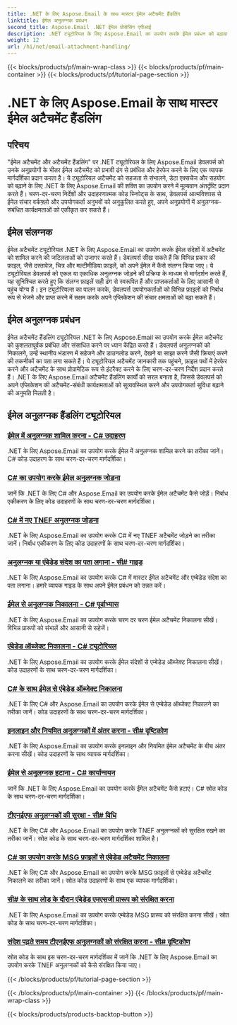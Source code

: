 ```yaml
---
title: .NET के लिए Aspose.Email के साथ मास्टर ईमेल अटैचमेंट हैंडलिंग
linktitle: ईमेल अनुलग्नक प्रबंधन
second_title: Aspose.Email .NET ईमेल प्रोसेसिंग एपीआई
description: .NET ट्यूटोरियल के लिए Aspose.Email का उपयोग करके ईमेल प्रबंधन को बढ़ावा दें। सुव्यवस्थित प्रसंस्करण, विश्लेषण और डेटा-संचालित अंतर्दृष्टि सीखें। चरण-दर-चरण मार्गदर्शिका प्रदान की गई.
weight: 12
url: /hi/net/email-attachment-handling/
---
```


{{< blocks/products/pf/main-wrap-class >}}
{{< blocks/products/pf/main-container >}}
{{< blocks/products/pf/tutorial-page-section >}}

# .NET के लिए Aspose.Email के साथ मास्टर ईमेल अटैचमेंट हैंडलिंग

## परिचय

"ईमेल अटैचमेंट और अटैचमेंट हैंडलिंग" पर .NET ट्यूटोरियल के लिए Aspose.Email डेवलपर्स को उनके अनुप्रयोगों के भीतर ईमेल अटैचमेंट को प्रभावी ढंग से प्रबंधित और हेरफेर करने के लिए एक व्यापक मार्गदर्शिका प्रदान करता है। ये ट्यूटोरियल अटैचमेंट को सहजता से संभालने, डेटा एक्सचेंज और सहयोग को बढ़ाने के लिए .NET के लिए Aspose.Email की शक्ति का उपयोग करने में मूल्यवान अंतर्दृष्टि प्रदान करते हैं। चरण-दर-चरण निर्देशों और उदाहरणात्मक कोड स्निपेट्स के साथ, डेवलपर्स आत्मविश्वास से ईमेल संचार वर्कफ़्लो और उपयोगकर्ता अनुभवों को अनुकूलित करते हुए, अपने अनुप्रयोगों में अनुलग्नक-संबंधित कार्यक्षमताओं को एकीकृत कर सकते हैं।

## ईमेल संलग्नक

ईमेल अटैचमेंट ट्यूटोरियल .NET के लिए Aspose.Email का उपयोग करके ईमेल संदेशों में अटैचमेंट को शामिल करने की जटिलताओं को उजागर करते हैं। डेवलपर्स सीख सकते हैं कि विभिन्न प्रकार की फ़ाइल, जैसे दस्तावेज़, चित्र और मल्टीमीडिया फ़ाइलें, को अपने ईमेल में कैसे संलग्न किया जाए। ये ट्यूटोरियल डेवलपर्स को एकल या एकाधिक अनुलग्नक जोड़ने की प्रक्रिया के माध्यम से मार्गदर्शन करते हैं, यह सुनिश्चित करते हुए कि संलग्न फ़ाइलें सही ढंग से स्वरूपित हैं और प्राप्तकर्ताओं के लिए आसानी से पहुंच योग्य हैं। इन ट्यूटोरियल्स का पालन करके, डेवलपर्स उपयोगकर्ताओं को विभिन्न फ़ाइलों को निर्बाध रूप से भेजने और प्राप्त करने में सक्षम करके अपने एप्लिकेशन की संचार क्षमताओं को बढ़ा सकते हैं।

## ईमेल अनुलग्नक प्रबंधन

ईमेल अटैचमेंट हैंडलिंग ट्यूटोरियल .NET के लिए Aspose.Email का उपयोग करके ईमेल अटैचमेंट को कुशलतापूर्वक प्रबंधित और संसाधित करने पर ध्यान केंद्रित करते हैं। डेवलपर्स अनुलग्नकों को निकालने, उन्हें स्थानीय भंडारण में सहेजने और डाउनलोड करने, देखने या साझा करने जैसी क्रियाएं करने की तकनीकों का पता लगा सकते हैं। ये ट्यूटोरियल अटैचमेंट जानकारी तक पहुंचने, फ़ाइल पथों में हेरफेर करने और अटैचमेंट के साथ प्रोग्रामेटिक रूप से इंटरैक्ट करने के लिए चरण-दर-चरण निर्देश प्रदान करते हैं। .NET के लिए Aspose.Email अटैचमेंट हैंडलिंग कार्यों को सरल बनाता है, जिससे डेवलपर्स को अपने एप्लिकेशन की अटैचमेंट-संबंधी कार्यक्षमताओं को सुव्यवस्थित करने और उपयोगकर्ता सुविधा बढ़ाने की अनुमति मिलती है।

## ईमेल अनुलग्नक हैंडलिंग ट्यूटोरियल
### [ईमेल में अनुलग्नक शामिल करना - C# उदाहरण](./including-attachments-in-email-csharp-example/)
.NET के लिए Aspose.Email का उपयोग करके ईमेल में अनुलग्नक शामिल करने का तरीका जानें। C# कोड उदाहरण के साथ चरण-दर-चरण मार्गदर्शिका।
### [C# का उपयोग करके ईमेल अनुलग्नक जोड़ना](./adding-email-attachments-using-csharp/)
जानें कि .NET के लिए C# और Aspose.Email का उपयोग करके ईमेल अटैचमेंट कैसे जोड़ें। निर्बाध एकीकरण के लिए कोड उदाहरणों के साथ चरण-दर-चरण मार्गदर्शिका।
### [C# में नए TNEF अनुलग्नक जोड़ना](./adding-new-tnef-attachments-in-csharp/)
.NET के लिए Aspose.Email का उपयोग करके C# में नए TNEF अटैचमेंट जोड़ने का तरीका जानें। निर्बाध एकीकरण के लिए कोड उदाहरणों के साथ चरण-दर-चरण मार्गदर्शिका।
### [अनुलग्नक या एंबेडेड संदेश का पता लगाना - सी# गाइड](./detecting-attachment-or-embedded-message-csharp-guide/)
.NET के लिए Aspose.Email का उपयोग करके C# में मास्टर ईमेल अटैचमेंट और एम्बेडेड संदेश का पता लगाना। हमारे व्यापक गाइड के साथ अपने ईमेल प्रबंधन को उन्नत करें।
### [ईमेल से अनुलग्नक निकालना - C# पूर्वाभ्यास](./extracting-attachments-from-email-csharp-walkthrough/)
.NET के लिए Aspose.Email का उपयोग करके चरण दर चरण ईमेल अटैचमेंट निकालना सीखें। विभिन्न प्रारूपों को संभालें और आसानी से सहेजें।
### [एंबेडेड ऑब्जेक्ट निकालना - C# ट्यूटोरियल](./extracting-embedded-objects-csharp-tutorial/)
.NET के लिए Aspose.Email का उपयोग करके ईमेल संदेशों से एम्बेडेड ऑब्जेक्ट निकालना सीखें। कोड उदाहरणों के साथ चरण-दर-चरण मार्गदर्शिका।
### [C# के साथ ईमेल से एंबेडेड ऑब्जेक्ट निकालना](./extracting-embedded-objects-from-email-with-csharp/)
.NET के लिए C# और Aspose.Email का उपयोग करके ईमेल से एम्बेडेड ऑब्जेक्ट निकालने का तरीका जानें। कोड उदाहरणों के साथ चरण-दर-चरण मार्गदर्शिका।
### [इनलाइन और नियमित अनुलग्नकों में अंतर करना - सी# दृष्टिकोण](./differentiating-inline-and-regular-attachments-csharp-approach/)
.NET के लिए Aspose.Email का उपयोग करके इनलाइन और नियमित ईमेल अटैचमेंट के बीच अंतर करना सीखें। कोड उदाहरणों के साथ व्यापक मार्गदर्शिका।
### [ईमेल से अनुलग्नक हटाना - C# कार्यान्वयन](./removing-attachments-from-emails-csharp-implementation/)
जानें कि .NET के लिए Aspose.Email का उपयोग करके ईमेल अटैचमेंट कैसे हटाएं। C# स्रोत कोड के साथ चरण-दर-चरण मार्गदर्शिका।
### [टीएनईएफ अनुलग्नकों की सुरक्षा - सी# विधि](./safeguarding-tnef-attachments-csharp-method/)
.NET के लिए C# और Aspose.Email का उपयोग करके TNEF अनुलग्नकों को सुरक्षित रखने का तरीका जानें। स्रोत कोड के साथ चरण-दर-चरण मार्गदर्शिका शामिल है।
### [C# का उपयोग करके MSG फ़ाइलों से एंबेडेड अटैचमेंट निकालना](./extracting-embedded-attachments-from-msg-files-using-csharp/)
.NET के लिए C# और Aspose.Email का उपयोग करके MSG फ़ाइलों से एम्बेडेड अटैचमेंट निकालने का तरीका जानें। स्रोत कोड उदाहरणों के साथ एक व्यापक मार्गदर्शिका।
### [सी# के साथ लोड के दौरान एंबेडेड एमएसजी प्रारूप को संरक्षित करना](./preserving-embedded-msg-format-during-load-with-csharp/)
.NET के लिए Aspose.Email का उपयोग करके एम्बेडेड MSG प्रारूप को संरक्षित करना सीखें। स्रोत कोड के साथ चरण-दर-चरण मार्गदर्शिका।
### [संदेश पढ़ते समय टीएनईएफ अनुलग्नकों को संरक्षित करना - सी# दृष्टिकोण](./preserving-tnef-attachments-when-reading-messages-csharp-approach/)
स्रोत कोड के साथ इस चरण-दर-चरण मार्गदर्शिका में जानें कि .NET के लिए Aspose.Email का उपयोग करके TNEF अनुलग्नकों को कैसे संरक्षित किया जाए।

{{< /blocks/products/pf/tutorial-page-section >}}

{{< /blocks/products/pf/main-container >}}
{{< /blocks/products/pf/main-wrap-class >}}

{{< blocks/products/products-backtop-button >}}
